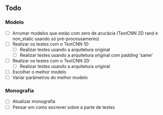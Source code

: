 ## Todo

### Modelo

- [ ] Arrumar modelos que estão com zero de acurácia (TextCNN 2D rand e non_static usando só pré-processamento)
- [ ] Realizar os testes com o TextCNN 1D
    - [ ] Realizar testes usando a arquitetura original
    - [ ] Realizar testes usando a arquitetura original com padding 'same'
- [ ] Realizar os testes com o TextCNN 2D
    - [ ] Realizar testes usando a arquitetura original
- [ ] Escolher o melhor modelo
- [ ] Variar parâmetros do melhor modelo

### Monografia

- [ ] Atualizar monografia
- [ ] Pensar em como escrever sobre a parte de testes